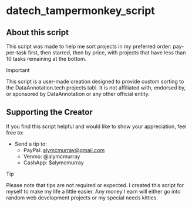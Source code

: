 # datech_tampermonkey_script

## About this script

 This script was made to help me sort projects in my preferred order: pay-per-task first, then starred, then by price, with projects that have less than 10 tasks remaining at the bottom. 

> [!IMPORTANT]
> This script is a user-made creation designed to provide custom sorting to the DataAnnotation.tech projects tabl. It is not affiliated with, endorsed by, or sponsored by DataAnnotation or any other official entity.

## Supporting the Creator

If you find this script helpful and would like to show your appreciation, feel free to:
   - Send a tip to:
     - PayPal: alymcmurray@gmail.com
     - Venmo: @alymcmurray
     - CashApp: $alymcmurray

> [!TIP] 
> Please note that tips are not required or expected. I created this script for myself to make my life a little easier. Any money I earn will either go into random web development projects or my special needs kitties. 

